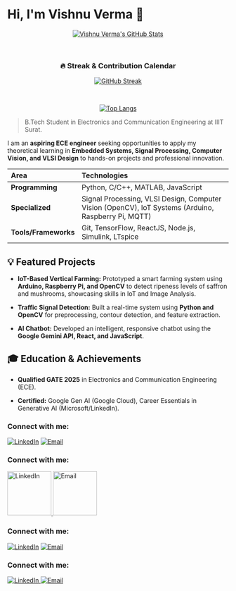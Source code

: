 # Hi, I'm Vishnu Verma 👋


<div align="center">
  
[![Vishnu Verma's GitHub Stats](https://github-readme-stats.vercel.app/api?username=itsVishnu101&show_icons=true&theme=tokyonight)](https://github.com/itsVishnu101)

<br>

### 🔥 Streak & Contribution Calendar

[![GitHub Streak](https://git-hub-streak-stats.vercel.app/?user=itsVishnu101&theme=tokyonight)](https://git.io/streak-stats)


<br>

[![Top Langs](https://github-readme-stats.vercel.app/api/top-langs/?username=itsVishnu101&layout=compact&theme=tokyonight)](https://github.com/itsVishnu101)

</div>


> B.Tech Student in Electronics and Communication Engineering at IIIT Surat.



I am an **aspiring ECE engineer** seeking opportunities to apply my theoretical learning in **Embedded Systems, Signal Processing, Computer Vision, and VLSI Design** to hands-on projects and professional innovation.

| Area | Technologies |
| :--- | :--- |
| **Programming** | Python, C/C++, MATLAB, JavaScript |
| **Specialized** | Signal Processing, VLSI Design, Computer Vision (OpenCV), IoT Systems (Arduino, Raspberry Pi, MQTT) |
| **Tools/Frameworks** | Git, TensorFlow, ReactJS, Node.js, Simulink, LTspice |


## 💡 Featured Projects

* **IoT-Based Vertical Farming:** Prototyped a smart farming system using **Arduino, Raspberry Pi, and OpenCV** to detect ripeness levels of saffron and mushrooms, showcasing skills in IoT and Image Analysis.

* **Traffic Signal Detection:** Built a real-time system using **Python and OpenCV** for preprocessing, contour detection, and feature extraction.

* **AI Chatbot:** Developed an intelligent, responsive chatbot using the **Google Gemini API, React, and JavaScript**.



## 🎓 Education & Achievements

* **Qualified GATE 2025** in Electronics and Communication Engineering (ECE).

* **Certified:** Google Gen AI (Google Cloud), Career Essentials in Generative AI (Microsoft/LinkedIn).

 ### Connect with me:

[![LinkedIn](https://img.shields.io/badge/LINKEDIN-0077B5?style=for-the-badge&logo=linkedin&labelColor=0077B5&logoColor=white)](https://www.linkedin.com/in/its-vishnu-verma/)
[![Email](https://img.shields.io/badge/EMAIL-D14836?style=for-the-badge&logo=gmail&labelColor=D14836&logoColor=white)](mailto:ui22ec86@iiitsurat.ac.in)

### Connect with me:

<a href="https://www.linkedin.com/in/its-vishnu-verma/" target="_blank">
  <img src="https://upload.wikimedia.org/wikipedia/commons/thumb/8/86/LinkedIn_logo_PNG7.png/300px-LinkedIn_logo_PNG7.png" alt="LinkedIn" width="100"/>
</a>
<a href="mailto:ui22ec86@iiitsurat.ac.in" target="_blank">
  <img src="https://upload.wikimedia.org/wikipedia/commons/4/4e/Gmail_icon_%282020%29.svg" alt="Email" width="100"/>
</a>


### Connect with me:

[![LinkedIn](https://img.shields.io/badge/LinkedIn-0A66C2?style=for-the-badge&logo=linkedin)](https://www.linkedin.com/in/its-vishnu-verma/)
[![Email](https://img.shields.io/badge/Email-D14836?style=for-the-badge&logo=gmail)](mailto:ui22ec86@iiitsurat.ac.in)

### Connect with me:

<a href="https://www.linkedin.com/in/its-vishnu-verma/" target="_blank">
  <img src="https://img.shields.io/badge/-LinkedIn-0A66C2?style=for-the-badge&logo=linkedin&logoColor=white" alt="LinkedIn"/>
</a>
<a href="mailto:ui22ec86@iiitsurat.ac.in" target="_blank">
  <img src="https://img.shields.io/badge/-Email-D14836?style=for-the-badge&logo=gmail&logoColor=white" alt="Email"/>
</a>

